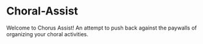 # Choral-Assist
Welcome to Chorus Assist! An attempt to push back against the paywalls of organizing your choral activities.
